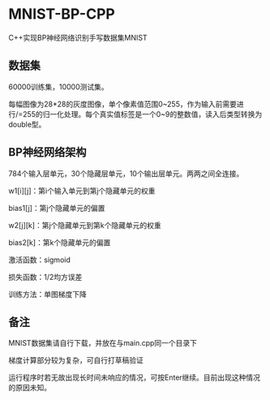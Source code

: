# MNIST-BP-CPP
C++实现BP神经网络识别手写数据集MNIST

## 数据集
60000训练集，10000测试集。

每幅图像为28*28的灰度图像，单个像素值范围0~255，作为输入前需要进行/=255的归一化处理。每个真实值标签是一个0~9的整数值，读入后类型转换为double型。


## BP神经网络架构
784个输入层单元，30个隐藏层单元，10个输出层单元。两两之间全连接。

w1[i][j]：第i个输入单元到第j个隐藏单元的权重

bias1[j]：第j个隐藏单元的偏置

w2[j][k]：第j个隐藏单元到第k个隐藏单元的权重

bias2[k]：第k个隐藏单元的偏置

激活函数：sigmoid

损失函数：1/2均方误差

训练方法：单图梯度下降


## 备注
MNIST数据集请自行下载，并放在与main.cpp同一个目录下

梯度计算部分较为复杂，可自行打草稿验证

运行程序时若无故出现长时间未响应的情况，可按Enter继续。目前出现这种情况的原因未知。
